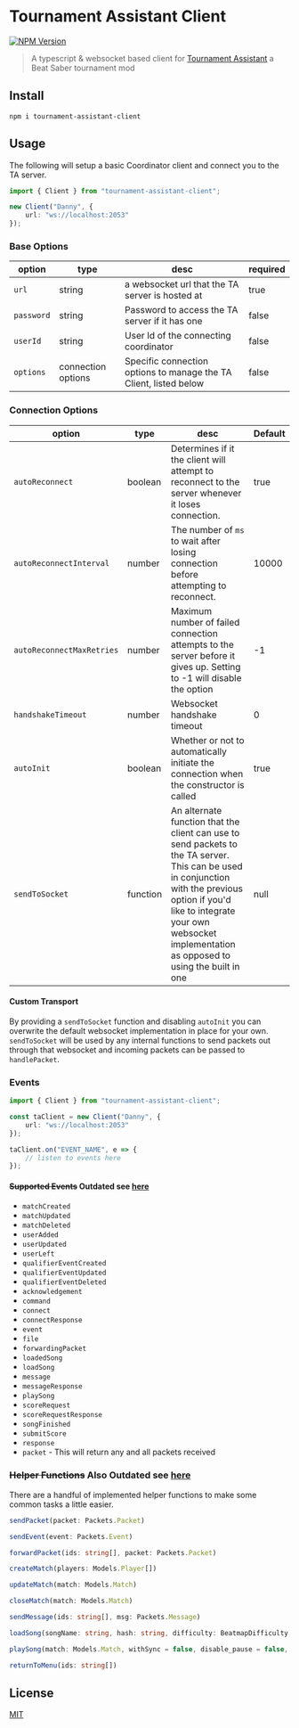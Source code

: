 # Tournament Assistant Client

[![NPM Version][npm-version-image]][npm-url]

> A typescript & websocket based client for [Tournament Assistant](https://github.com/MatrikMoon/TournamentAssistant) a Beat Saber tournament mod

## Install

```console
npm i tournament-assistant-client
```

## Usage

The following will setup a basic Coordinator client and connect you to the TA server.

```ts
import { Client } from "tournament-assistant-client";

new Client("Danny", {
    url: "ws://localhost:2053"
});
```

### Base Options

| option     | type               | desc                                                              | required |
| ---------- | ------------------ | ----------------------------------------------------------------- | -------- |
| `url`      | string             | a websocket url that the TA server is hosted at                   | true     |
| `password` | string             | Password to access the TA server if it has one                    | false    |
| `userId`   | string             | User Id of the connecting coordinator                             | false    |
| `options`  | connection options | Specific connection options to manage the TA Client, listed below | false    |

### Connection Options

| option                    | type    | desc                                                                                                                 | Default |
| ------------------------- | ------- | -------------------------------------------------------------------------------------------------------------------- | ------- |
| `autoReconnect`           | boolean | Determines if it the client will attempt to reconnect to the server whenever it loses connection.                    | true    |
| `autoReconnectInterval`   | number  | The number of `ms` to wait after losing connection before attempting to reconnect.                                   | 10000   |
| `autoReconnectMaxRetries` | number  | Maximum number of failed connection attempts to the server before it gives up. Setting to -1 will disable the option | -1      |
| `handshakeTimeout` | number | Websocket handshake timeout | 0 |
| `autoInit` | boolean | Whether or not to automatically initiate the connection when the constructor is called | true |
| `sendToSocket` | function | An alternate function that the client can use to send packets to the TA server. This can be used in conjunction with the previous option if you'd like to integrate your own websocket implementation as opposed to using the built in one | null |

#### Custom Transport

By providing a `sendToSocket` function and disabling `autoInit` you can overwrite the default websocket implementation in place for your own. `sendToSocket` will be used by any internal functions to send packets out through that websocket and incoming packets can be passed to `handlePacket`.

### Events

```ts
import { Client } from "tournament-assistant-client";

const taClient = new Client("Danny", {
    url: "ws://localhost:2053"
});

taClient.on("EVENT_NAME", e => {
    // listen to events here
});
```

#### ~~Supported Events~~ **Outdated see [here](./src/models/TAEvents.ts)**

-   `matchCreated`
-   `matchUpdated`
-   `matchDeleted`
-   `userAdded`
-   `userUpdated`
-   `userLeft`
-   `qualifierEventCreated`
-   `qualifierEventUpdated`
-   `qualifierEventDeleted`
-   `acknowledgement`
-   `command`
-   `connect`
-   `connectResponse`
-   `event`
-   `file`
-   `forwardingPacket`
-   `loadedSong`
-   `loadSong`
-   `message`
-   `messageResponse`
-   `playSong`
-   `scoreRequest`
-   `scoreRequestResponse`
-   `songFinished`
-   `submitScore`
-   `response`
-   `packet` - This will return any and all packets received

### ~~Helper Functions~~ **Also Outdated see [here](./src/lib/client.ts#L132-L311)**

There are a handful of implemented helper functions to make some common tasks a little easier.

```ts
sendPacket(packet: Packets.Packet)

sendEvent(event: Packets.Event)

forwardPacket(ids: string[], packet: Packets.Packet)

createMatch(players: Models.Player[])

updateMatch(match: Models.Match)

closeMatch(match: Models.Match)

sendMessage(ids: string[], msg: Packets.Message)

loadSong(songName: string, hash: string, difficulty: BeatmapDifficulty, taMatch: Models.Match)

playSong(match: Models.Match, withSync = false, disable_pause = false, disable_fail = false, floating_scoreboard = false)

returnToMenu(ids: string[])
```

## License

[MIT](./LICENSE)

[npm-url]: https://npmjs.org/package/tournament-assistant-client
[npm-version-image]: https://badgen.net/npm/v/tournament-assistant-client
